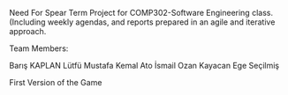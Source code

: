 Need For Spear Term Project for COMP302-Software Engineering class. (Including weekly agendas, and reports prepared in an agile and iterative approach.

Team Members: 

Barış KAPLAN
Lütfü Mustafa Kemal Ato
İsmail Ozan Kayacan
Ege Seçilmiş






First Version of the Game
